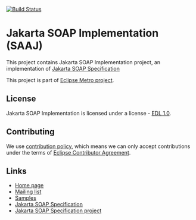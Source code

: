 [//]: # " Copyright (c) 2018, 2020 Oracle and/or its affiliates. All rights reserved. "
[//]: # "  "
[//]: # " This program and the accompanying materials are made available under the "
[//]: # " terms of the Eclipse Distribution License v. 1.0, which is available at "
[//]: # " http://www.eclipse.org/org/documents/edl-v10.php. "
[//]: # "  "
[//]: # " SPDX-License-Identifier: BSD-3-Clause "

[![Build Status](https://travis-ci.com/eclipse-ee4j/metro-saaj.svg?branch=master)](https://travis-ci.com/eclipse-ee4j/metro-saaj)

# Jakarta SOAP Implementation (SAAJ)

This project contains Jakarta SOAP Implementation project,
 an implementation of [Jakarta SOAP Specification](https://jakarta.ee/specifications/soap-attachments)

This project is part of [Eclipse Metro project](https://projects.eclipse.org/projects/ee4j.metro).


## License

Jakarta SOAP Implementation is licensed under a license - [EDL 1.0](LICENSE.md).


## Contributing

We use [contribution policy](CONTRIBUTING.md), which means we can only accept contributions under
the terms of [Eclipse Contributor Agreement](http://www.eclipse.org/legal/ECA.php).


## Links

* [Home page](https://eclipse-ee4j.github.io/metro-saaj)
* [Mailing list](https://accounts.eclipse.org/mailing-list/metro-dev)
* [Samples](saaj-samples/README.md)
* [Jakarta SOAP Specification](https://jakarta.ee/specifications/soap-attachments)
* [Jakarta SOAP Specification project](https://github.com/eclipse-ee4j/saaj-api)
